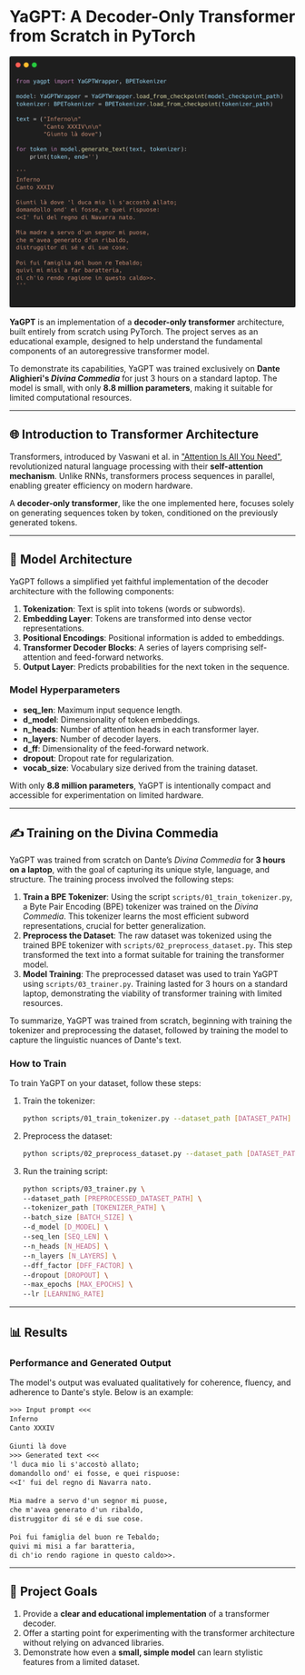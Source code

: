 # YaGPT: A Decoder-Only Transformer from Scratch in PyTorch

![YaGPT Text Generation](assets/generation_sample.png)  <!-- Placeholder for an image showing the model generating text -->

**YaGPT** is an implementation of a **decoder-only transformer** architecture, built entirely from scratch using PyTorch. The project serves as an educational example, designed to help understand the fundamental components of an autoregressive transformer model.

To demonstrate its capabilities, YaGPT was trained exclusively on **Dante Alighieri's *Divina Commedia*** for just 3 hours on a standard laptop. The model is small, with only **8.8 million parameters**, making it suitable for limited computational resources.

---

## 🌐 Introduction to Transformer Architecture

Transformers, introduced by Vaswani et al. in ["Attention Is All You Need"](https://arxiv.org/abs/1706.03762), revolutionized natural language processing with their **self-attention mechanism**. Unlike RNNs, transformers process sequences in parallel, enabling greater efficiency on modern hardware.

A **decoder-only transformer**, like the one implemented here, focuses solely on generating sequences token by token, conditioned on the previously generated tokens.

---
## 🏰️ Model Architecture

YaGPT follows a simplified yet faithful implementation of the decoder architecture with the following components:

1. **Tokenization**: Text is split into tokens (words or subwords).
2. **Embedding Layer**: Tokens are transformed into dense vector representations.
3. **Positional Encodings**: Positional information is added to embeddings.
4. **Transformer Decoder Blocks**: A series of layers comprising self-attention and feed-forward networks.
5. **Output Layer**: Predicts probabilities for the next token in the sequence.

### Model Hyperparameters

- **seq_len**: Maximum input sequence length.
- **d_model**: Dimensionality of token embeddings.
- **n_heads**: Number of attention heads in each transformer layer.
- **n_layers**: Number of decoder layers.
- **d_ff**: Dimensionality of the feed-forward network.
- **dropout**: Dropout rate for regularization.
- **vocab_size**: Vocabulary size derived from the training dataset.

With only **8.8 million parameters**, YaGPT is intentionally compact and accessible for experimentation on limited hardware.

---

## ✍ Training on the Divina Commedia

YaGPT was trained from scratch on Dante’s *Divina Commedia* for **3 hours on a laptop**, with the goal of capturing its unique style, language, and structure. The training process involved the following steps:

1. **Train a BPE Tokenizer**: Using the script `scripts/01_train_tokenizer.py`, a Byte Pair Encoding (BPE) tokenizer was trained on the *Divina Commedia*. This tokenizer learns the most efficient subword representations, crucial for better generalization.
2. **Preprocess the Dataset**: The raw dataset was tokenized using the trained BPE tokenizer with `scripts/02_preprocess_dataset.py`. This step transformed the text into a format suitable for training the transformer model.
3. **Model Training**: The preprocessed dataset was used to train YaGPT using `scripts/03_trainer.py`. Training lasted for 3 hours on a standard laptop, demonstrating the viability of transformer training with limited resources.

To summarize, YaGPT was trained from scratch, beginning with training the tokenizer and preprocessing the dataset, followed by training the model to capture the linguistic nuances of Dante's text.

### How to Train

To train YaGPT on your dataset, follow these steps:

1. Train the tokenizer:
   ```bash
   python scripts/01_train_tokenizer.py --dataset_path [DATASET_PATH]
   ```
2. Preprocess the dataset:
   ```bash
   python scripts/02_preprocess_dataset.py --dataset_path [DATASET_PATH] --tokenizer_path [TOKENIZER_PATH]
   ```
3. Run the training script:
   ```bash
   python scripts/03_trainer.py \
   --dataset_path [PREPROCESSED_DATASET_PATH] \
   --tokenizer_path [TOKENIZER_PATH] \
   --batch_size [BATCH_SIZE] \
   --d_model [D_MODEL] \
   --seq_len [SEQ_LEN] \
   --n_heads [N_HEADS] \
   --n_layers [N_LAYERS] \
   --dff_factor [DFF_FACTOR] \
   --dropout [DROPOUT] \
   --max_epochs [MAX_EPOCHS] \
   --lr [LEARNING_RATE]
   ```
---

## 📊 Results

### Performance and Generated Output

The model's output was evaluated qualitatively for coherence, fluency, and adherence to Dante's style. Below is an example:

```
>>> Input prompt <<<
Inferno
Canto XXXIV

Giunti là dove
>>> Generated text <<<
'l duca mio li s'accostò allato;
domandollo ond' ei fosse, e quei rispuose:
<<I' fui del regno di Navarra nato.

Mia madre a servo d'un segnor mi puose,
che m'avea generato d'un ribaldo,
distruggitor di sé e di sue cose.

Poi fui famiglia del buon re Tebaldo;
quivi mi misi a far baratteria,
di ch'io rendo ragione in questo caldo>>.
```

---

## 🚀 Project Goals

1. Provide a **clear and educational implementation** of a transformer decoder.
2. Offer a starting point for experimenting with the transformer architecture without relying on advanced libraries.
3. Demonstrate how even a **small, simple model** can learn stylistic features from a limited dataset.
